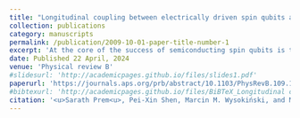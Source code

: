 ```yaml
---
title: "Longitudinal coupling between electrically driven spin qubits and a resonator"
collection: publications
category: manuscripts
permalink: /publication/2009-10-01-paper-title-number-1
excerpt: 'At the core of the success of semiconducting spin qubits is the ability to manipulate them electrically, enabled by the spin-orbit interactions. However, most implementations require external magnetic fields to define the spin qubit, which in turn activate various charge-noise mechanisms. Here we study spin qubits confined in quantum dots at zero magnetic fields that are driven periodically by electrical fields and are coupled to a microwave resonator. Using Floquet theory, we identify a well-defined Floquet spin-qubit originating from the lowest degenerate spin states in the absence of driving. We find both transverse and longitudinal couplings between the Floquet spin qubit and the resonator, which can be selectively activated by modifying the driving frequency. We show how these couplings can facilitate fast qubit readout and the implementation of a two-qubit CPHASE gate. Finally, we use adiabatic perturbation theory to demonstrate that the spin-photon couplings originate from the non-Abelian geometry of states endowed by the spin-orbit interactions, rendering these findings general and applicable to a wide range of solid-state spin qubits.'
date: Published 22 April, 2024
venue: 'Physical review B'
#slidesurl: 'http://academicpages.github.io/files/slides1.pdf'
paperurl: 'https://journals.aps.org/prb/abstract/10.1103/PhysRevB.109.155304'
#bibtexurl: 'http://academicpages.github.io/files/BiBTeX_Longitudinal coupling between electrically driven spin qubits and a resonator.bib'
citation: '<u>Sarath Prem<u>, Pei-Xin Shen, Marcin M. Wysokiński, and Mircea Trif'
---
```

